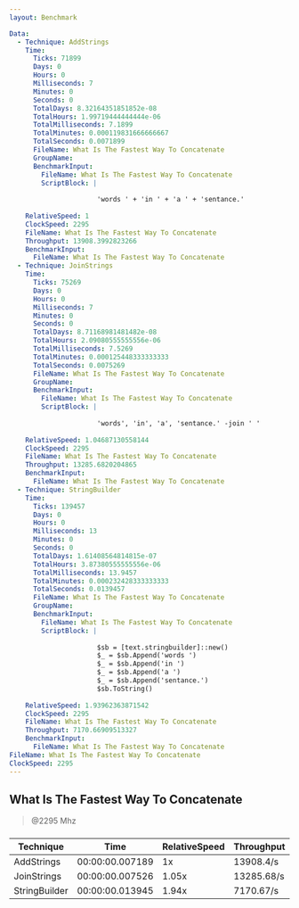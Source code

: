 ```yaml
---
layout: Benchmark

Data: 
  - Technique: AddStrings
    Time: 
      Ticks: 71899
      Days: 0
      Hours: 0
      Milliseconds: 7
      Minutes: 0
      Seconds: 0
      TotalDays: 8.32164351851852e-08
      TotalHours: 1.99719444444444e-06
      TotalMilliseconds: 7.1899
      TotalMinutes: 0.000119831666666667
      TotalSeconds: 0.0071899
      FileName: What Is The Fastest Way To Concatenate
      GroupName: 
      BenchmarkInput: 
        FileName: What Is The Fastest Way To Concatenate
        ScriptBlock: |
          
                      'words ' + 'in ' + 'a ' + 'sentance.'
                  
    RelativeSpeed: 1
    ClockSpeed: 2295
    FileName: What Is The Fastest Way To Concatenate
    Throughput: 13908.3992823266
    BenchmarkInput: 
      FileName: What Is The Fastest Way To Concatenate
  - Technique: JoinStrings
    Time: 
      Ticks: 75269
      Days: 0
      Hours: 0
      Milliseconds: 7
      Minutes: 0
      Seconds: 0
      TotalDays: 8.71168981481482e-08
      TotalHours: 2.09080555555556e-06
      TotalMilliseconds: 7.5269
      TotalMinutes: 0.000125448333333333
      TotalSeconds: 0.0075269
      FileName: What Is The Fastest Way To Concatenate
      GroupName: 
      BenchmarkInput: 
        FileName: What Is The Fastest Way To Concatenate
        ScriptBlock: |
          
                      'words', 'in', 'a', 'sentance.' -join ' '
                  
    RelativeSpeed: 1.04687130558144
    ClockSpeed: 2295
    FileName: What Is The Fastest Way To Concatenate
    Throughput: 13285.6820204865
    BenchmarkInput: 
      FileName: What Is The Fastest Way To Concatenate
  - Technique: StringBuilder
    Time: 
      Ticks: 139457
      Days: 0
      Hours: 0
      Milliseconds: 13
      Minutes: 0
      Seconds: 0
      TotalDays: 1.61408564814815e-07
      TotalHours: 3.87380555555556e-06
      TotalMilliseconds: 13.9457
      TotalMinutes: 0.000232428333333333
      TotalSeconds: 0.0139457
      FileName: What Is The Fastest Way To Concatenate
      GroupName: 
      BenchmarkInput: 
        FileName: What Is The Fastest Way To Concatenate
        ScriptBlock: |
          
                      $sb = [text.stringbuilder]::new()
                      $_ = $sb.Append('words ')
                      $_ = $sb.Append('in ')
                      $_ = $sb.Append('a ')
                      $_ = $sb.Append('sentance.')
                      $sb.ToString()
                  
    RelativeSpeed: 1.93962363871542
    ClockSpeed: 2295
    FileName: What Is The Fastest Way To Concatenate
    Throughput: 7170.66909513327
    BenchmarkInput: 
      FileName: What Is The Fastest Way To Concatenate
FileName: What Is The Fastest Way To Concatenate
ClockSpeed: 2295
---
```

What Is The Fastest Way To Concatenate
--------------------------------------
> @2295 Mhz


### 


|Technique    |Time           |RelativeSpeed|Throughput|
|-------------|---------------|-------------|----------|
|AddStrings   |00:00:00.007189|1x           |13908.4/s |
|JoinStrings  |00:00:00.007526|1.05x        |13285.68/s|
|StringBuilder|00:00:00.013945|1.94x        |7170.67/s |
